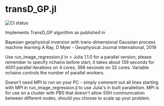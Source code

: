 # transD_GP.jl

![CI status](https://github.com/a2ray/transD_GP/workflows/CI/badge.svg)

Implements TransD_GP algorithm as published in

Bayesian geophysical inversion with trans-dimensional Gaussian process machine learning
A Ray, D Myer - Geophysical Journal International, 2019

Use run_image_regression.jl in > Julia 1.1.0 for a parallel version, please remember to specify nchains before start, it takes about 139 seconds for 4001 parallel iterations on 4 cores, 398 seconds on 32 cores. Variable nchains controls the number of parallel workers.

Doesn't need MPI to run on your PC - simply comment out all lines starting with MPI in run_image_regression.jl to use Julia's in built parallelism. MPI is for use on a cluster with PBS that doesn't allow SSH communication between different nodes, should you choose to scale up your problem.
